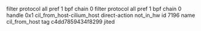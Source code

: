 filter protocol all pref 1 bpf chain 0 
filter protocol all pref 1 bpf chain 0 handle 0x1 cil_from_host-cilium_host direct-action not_in_hw id 7196 name cil_from_host tag c4dd7859434f8299 jited 
